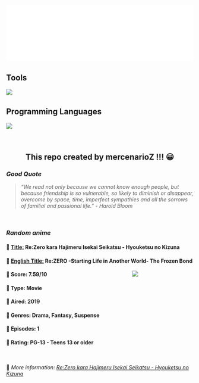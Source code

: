 
<img src="svg/nai.svg" />

<p>
  <h2>Tools</h2>
  <a href="https://skillicons.dev">
    <img src="https://skillicons.dev/icons?i=git,bash,vim,ubuntu,tensorflow,pytorch,docker,raspberrypi" />
  </a>

  <br />

  <h2>Programming Languages</h2>

  <a href="https://skillicons.dev">
    <img src="https://skillicons.dev/icons?i=python,c,cpp" />
  </a>
</p>

<br />

<h2 align="center">This repo created by mercenarioZ !!! 😀</h2>
<h3><i>Good Quote</i></h3>

<blockquote>
<i>
“We read not only because we cannot know enough people, but because friendship is so vulnerable, so likely to diminish or disappear, overcome by space, time, imperfect sympathies and all the sorrows of familial and passional life.” - Harold Bloom
</i>
</blockquote>

<br />

<h3><i>Random anime</i></h3>

<h4>
  <strong>🥭 <u>Title:</u></strong> Re:Zero kara Hajimeru Isekai Seikatsu - Hyouketsu no Kizuna
</h4>

<h4>🌿 <u>English Title:</u> Re:ZERO -Starting Life in Another World- The Frozen Bond</h4>

<img align="right" width="165" src=https://cdn.myanimelist.net/images/anime/1238/104023.jpg />

<h4>🌱 Score: 7.59/10</h4>

<h4>🌲 Type: Movie</h4>

<h4>🌴 Aired: 2019</h4>

<h4>🌵 Genres: Drama, Fantasy, Suspense</h4>

<h4>🥑 Episodes: 1</h4>

<h4>🍏 Rating: PG-13 - Teens 13 or older</h4>

<br />

🍂 *More information: [Re:Zero kara Hajimeru Isekai Seikatsu - Hyouketsu no Kizuna](https://myanimelist.net/anime/38414/Re_Zero_kara_Hajimeru_Isekai_Seikatsu_-_Hyouketsu_no_Kizuna)*
    